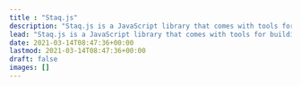 ```yaml
---
title : "Staq.js"
description: "Staq.js is a JavaScript library that comes with tools for building software people pay you for"
lead: "Staq.js is a JavaScript library that comes with tools for building software people pay you for"
date: 2021-03-14T08:47:36+00:00
lastmod: 2021-03-14T08:47:36+00:00
draft: false
images: []
---
```

